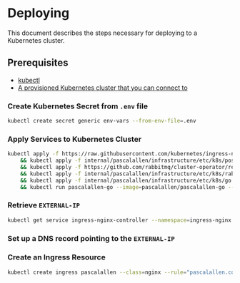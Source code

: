 # Deploying

This document describes the steps necessary for deploying to a Kubernetes cluster.

## Prerequisites

- [kubectl](https://kubernetes.io/docs/tasks/tools/#kubectl)
- [A provisioned Kubernetes cluster that you can connect to](https://kubernetes.io/docs/home/#set-up-a-k8s-cluster)

### Create Kubernetes Secret from `.env` file

```bash
kubectl create secret generic env-vars --from-env-file=.env
```

### Apply Services to Kubernetes Cluster

```bash
kubectl apply -f https://raw.githubusercontent.com/kubernetes/ingress-nginx/controller-v1.10.0/deploy/static/provider/baremetal/deploy.yaml \
    && kubectl apply -f internal/pascalallen/infrastructure/etc/k8s/postgres \
    && kubectl apply -f https://github.com/rabbitmq/cluster-operator/releases/latest/download/cluster-operator.yml \
    && kubectl apply -f internal/pascalallen/infrastructure/etc/k8s/rabbitmq \
    && kubectl apply -f internal/pascalallen/infrastructure/etc/k8s/go \
    && kubectl run pascalallen-go --image=pascalallen/pascalallen-go -- --uri amqp://<RABBITMQ_USERNAME>:<RABBITMQ_PASSWORD>@<APP_CLUSTER_IP>
```

### Retrieve `EXTERNAL-IP`

```bash
kubectl get service ingress-nginx-controller --namespace=ingress-nginx
```

### Set up a DNS record pointing to the `EXTERNAL-IP`

### Create an Ingress Resource

```bash
kubectl create ingress pascalallen --class=nginx --rule="pascalallen.com/*=pascalallen:80"
```
